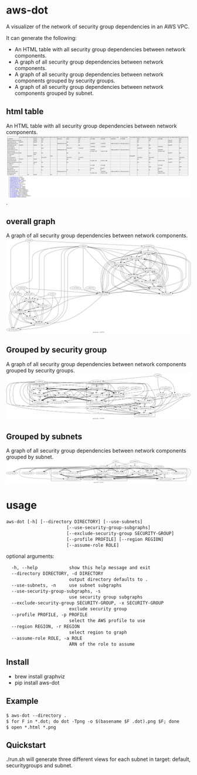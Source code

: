 aws-dot
==============
A visualizer of the network of security group dependencies in an AWS VPC.

It can generate the following:
- An HTML table with all security group dependencies between network components.
- A graph of all security group dependencies between network components.
- A graph of all security group dependencies between network components grouped by security groups.
- A graph of all security group dependencies between network components grouped by subnet.


html table
----------
An HTML table with all security group dependencies between network components.
![A HTML table with all security groups](sample/default/vpc-security-groups-html.jpg).

overall graph
--------------
A graph of all security group dependencies between network components.
![A graph of all security group dependencies](sample/default/vpc-security-groups.png) 

Grouped by security group
--------------------------
A graph of all security group dependencies between network components grouped by security groups.
![A graph of all dependencies grouped by security group](sample/securitygroups/vpc-security-groups.png) 

Grouped by subnets
------------------
A graph of all security group dependencies between network components grouped by subnet.
![A graph of all dependencies grouped by subnet](sample/subnets/vpc-security-groups.png) 


usage
=====
```
aws-dot [-h] [--directory DIRECTORY] [--use-subnets]
                       [--use-security-group-subgraphs]
                       [--exclude-security-group SECURITY-GROUP]
                       [--profile PROFILE] [--region REGION]
                       [--assume-role ROLE]
```


optional arguments:
```
  -h, --help            show this help message and exit
  --directory DIRECTORY, -d DIRECTORY
                        output directory defaults to .
  --use-subnets, -n     use subnet subgraphs
  --use-security-group-subgraphs, -s
                        use security group subgraphs
  --exclude-security-group SECURITY-GROUP, -x SECURITY-GROUP
                        exclude security group
  --profile PROFILE, -p PROFILE
                        select the AWS profile to use
  --region REGION, -r REGION
                        select region to graph
  --assume-role ROLE, -a ROLE
                        ARN of the role to assume
```


Install
-------
- brew install graphviz
- pip install aws-dot

Example
-------

```
$ aws-dot --directory .
$ for F in *.dot; do dot -Tpng -o $(basename $F .dot).png $F; done
$ open *.html *.png
```

Quickstart
-----------
./run.sh will generate three different views for each subnet in target: default, securitygroups and subnet.

